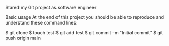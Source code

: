 Stared my Git project as software engineer

Basic usage
At the end of this project you should be able to reproduce and understand these command lines:

$ git clone <repo>
$ touch test
$ git add test
$ git commit -m "Initial commit"
$ git push origin main


